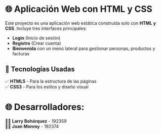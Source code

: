 # 🌐 Aplicación Web con HTML y CSS  
Este proyecto es una aplicación web estática construida solo con **HTML y CSS**. Incluye tres interfaces principales:  

- **Login** (Inicio de sesión)  
- **Registro** (Crear cuenta)  
- **Bienvenida** con un menú lateral para gestionar personas, productos y facturas 

## 🎨 Tecnologías Usadas  
✅ **HTML5** - Para la estructura de las páginas  
✅ **CSS3** - Para los estilos y diseño visual  

# 🌐 Desarrolladores:
👨‍💻 **Larry Bohórquez** - 192359   
👨‍💻 **Joan Monroy** - 192374  

